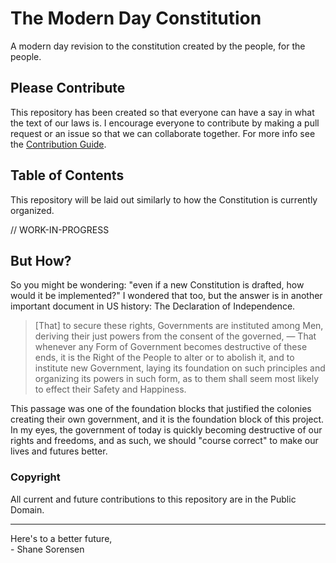 # The Modern Day Constitution

A modern day revision to the constitution created by the people, for the people.

## Please Contribute

This repository has been created so that everyone can have a say in what the text of our laws is. I encourage everyone to contribute by making a pull request or an issue so that we can collaborate together. For more info see the [Contribution Guide](CONTRIBUTE.md).

## Table of Contents

This repository will be laid out similarly to how the Constitution is currently organized.

// WORK-IN-PROGRESS



## But How?

So you might be wondering: "even if a new Constitution is drafted, how would it be implemented?" I wondered that too, but the answer is in another important document in US history: The Declaration of Independence.
> [That] to secure these rights, Governments are instituted among Men, deriving their just powers from the consent of the governed, — That whenever any Form of Government becomes destructive of these ends, it is the Right of the People to alter or to abolish it, and to institute new Government, laying its foundation on such principles and organizing its powers in such form, as to them shall seem most likely to effect their Safety and Happiness.

This passage was one of the foundation blocks that justified the colonies creating their own government, and it is the foundation block of this project. In my eyes, the government of today is quickly becoming destructive of our rights and freedoms, and as such, we should "course correct" to make our lives and futures better.


### Copyright
All current and future contributions to this repository are in the Public Domain.

---
Here's to a better future,  
\- Shane Sorensen
